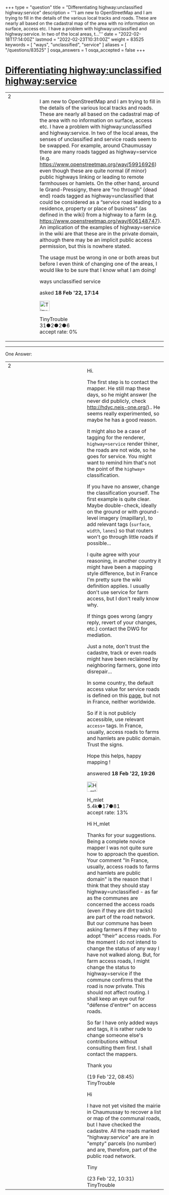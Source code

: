 +++
type = "question"
title = "Differentiating highway:unclassified highway:service"
description = '''I am new to OpenStreetMap and I am trying to fill in the details of the various local tracks and roads. These are nearly all based on the cadastral map of the area with no information on surface, access etc. I have a problem with highway:unclassified and highway:service. In two of the local areas, t...'''
date = "2022-02-18T17:14:00Z"
lastmod = "2022-02-23T10:31:00Z"
weight = 83525
keywords = [ "ways", "unclassified", "service" ]
aliases = [ "/questions/83525" ]
osqa_answers = 1
osqa_accepted = false
+++

<div class="headNormal">

# [Differentiating highway:unclassified highway:service](/questions/83525/differentiating-highwayunclassified-highwayservice)

</div>

<div id="main-body">

<div id="askform">

<table id="question-table" style="width:100%;">
<colgroup>
<col style="width: 50%" />
<col style="width: 50%" />
</colgroup>
<tbody>
<tr>
<td style="width: 30px; vertical-align: top"><div class="vote-buttons">
<span id="post-83525-upvote" class="ajax-command post-vote up" rel="nofollow" title="I like this post (click again to cancel)"> </span>
<div id="post-83525-score" class="post-score" title="current number of votes">
2
</div>
<span id="post-83525-downvote" class="ajax-command post-vote down" rel="nofollow" title="I dont like this post (click again to cancel)"> </span> <span id="favorite-mark" class="ajax-command favorite-mark" rel="nofollow" title="mark/unmark this question as favorite (click again to cancel)"> </span>
<div id="favorite-count" class="favorite-count">
&#10;</div>
</div></td>
<td><div id="item-right">
<div class="question-body">
<p>I am new to OpenStreetMap and I am trying to fill in the details of the various local tracks and roads. These are nearly all based on the cadastral map of the area with no information on surface, access etc. I have a problem with highway:unclassified and highway:service. In two of the local areas, the senses of unclassified and service roads seem to be swapped. For example, around Chaumussay there are many roads tagged as highway=service (e.g. <a href="https://www.openstreetmap.org/way/59916926">https://www.openstreetmap.org/way/59916926</a>) even though these are quite normal (if minor) public highways linking or leading to remote farmhouses or hamlets. On the other hand, around le Grand-Pressigny, there are “no through” (dead end) roads tagged as highway=unclassified that could be considered as a “service road leading to a residence, property or place of business” (as defined in the wiki) from a highway to a farm (e.g. <a href="https://www.openstreetmap.org/way/606148747">https://www.openstreetmap.org/way/606148747</a>). An implication of the examples of highway=service in the wiki are that these are in the private domain, although there may be an implicit public access permission, but this is nowhere stated.</p>
<p>The usage must be wrong in one or both areas but before I even think of changing one of the areas, I would like to be sure that I know what I am doing!</p>
</div>
<div id="question-tags" class="tags-container tags">
<span class="post-tag tag-link-ways" rel="tag" title="see questions tagged &#39;ways&#39;">ways</span> <span class="post-tag tag-link-unclassified" rel="tag" title="see questions tagged &#39;unclassified&#39;">unclassified</span> <span class="post-tag tag-link-service" rel="tag" title="see questions tagged &#39;service&#39;">service</span>
</div>
<div id="question-controls" class="post-controls">
&#10;</div>
<div class="post-update-info-container">
<div class="post-update-info post-update-info-user">
<p>asked <strong>18 Feb '22, 17:14</strong></p>
<img src="https://secure.gravatar.com/avatar/aeb58377a8e6a08a91ccbe94158bad82?s=32&amp;d=identicon&amp;r=g" class="gravatar" width="32" height="32" alt="TinyTrouble&#39;s gravatar image" />
<p><span>TinyTrouble</span><br />
<span class="score" title="31 reputation points">31</span><span title="2 badges"><span class="badge1">●</span><span class="badgecount">2</span></span><span title="2 badges"><span class="silver">●</span><span class="badgecount">2</span></span><span title="6 badges"><span class="bronze">●</span><span class="badgecount">6</span></span><br />
<span class="accept_rate" title="Rate of the user&#39;s accepted answers">accept rate:</span> <span title="TinyTrouble has no accepted answers">0%</span></p>
</div>
</div>
<div id="comments-container-83525" class="comments-container">
&#10;</div>
<div id="comment-tools-83525" class="comment-tools">
&#10;</div>
<div class="clear">
&#10;</div>
<div id="comment-83525-form-container" class="comment-form-container">
&#10;</div>
<div class="clear">
&#10;</div>
</div></td>
</tr>
</tbody>
</table>

------------------------------------------------------------------------

<div class="tabBar">

<span id="sort-top"></span>

<div class="headQuestions">

One Answer:

</div>

</div>

<span id="83526"></span>

<div id="answer-container-83526" class="answer">

<table style="width:100%;">
<colgroup>
<col style="width: 50%" />
<col style="width: 50%" />
</colgroup>
<tbody>
<tr>
<td style="width: 30px; vertical-align: top"><div class="vote-buttons">
<span id="post-83526-upvote" class="ajax-command post-vote up" rel="nofollow" title="I like this post (click again to cancel)"> </span>
<div id="post-83526-score" class="post-score" title="current number of votes">
2
</div>
<span id="post-83526-downvote" class="ajax-command post-vote down" rel="nofollow" title="I dont like this post (click again to cancel)"> </span>
</div></td>
<td><div class="item-right">
<div class="answer-body">
<p>Hi.</p>
<p>The first step is to contact the mapper. He still map these days, so he might answer (he never did publicly, check <a href="http://hdyc.neis-one.org/">http://hdyc.neis-one.org/</a>).. He seems really experimented, so maybe he has a good reason.</p>
<p>It might also be a case of tagging for the renderer, <code>highway=service</code> render thiner, the roads are not wide, so he goes for service. You might want to remind him that's not the point of the <code>highway=</code> classification.</p>
<p>If you have no answer, change the classification yourself. The first example is quite clear. Maybe double-check, ideally on the ground or with ground-level imagery (mapillary), to add relevant tags (<code>surface</code>, <code>width</code>, <code>lanes</code>) so that routers won't go through little roads if possible...</p>
<p>I quite agree with your reasoning, in another country it might have been a mapping style difference, but in France I'm pretty sure the wiki definition applies. I usually don't use service for farm access, but I don't really know why.</p>
<p>If things goes wrong (angry reply, revert of your changes, etc.) contact the DWG for mediation.</p>
<p>Just a note, don't trust the cadastre, track or even roads might have been reclaimed by neighboring farmers, gone into disrepair...</p>
<p>In some country, the default access value for service roads is defined on this <a href="https://wiki.openstreetmap.org/wiki/OSM_tags_for_routing/Access_restrictions#France">page</a>, but not in France, neither worldwide.</p>
<p>So if it is not publicly accessible, use relevant <code>access=</code> tags. In France, usually, access roads to farms and hamlets are public domain. Trust the signs.</p>
<p>Hope this helps, happy mapping !</p>
</div>
<div class="answer-controls post-controls">
&#10;</div>
<div class="post-update-info-container">
<div class="post-update-info post-update-info-user">
<p>answered <strong>18 Feb '22, 19:26</strong></p>
<img src="https://secure.gravatar.com/avatar/9434692e9afccaf03af5acf20b3a3279?s=32&amp;d=identicon&amp;r=g" class="gravatar" width="32" height="32" alt="H_mlet&#39;s gravatar image" />
<p><span>H_mlet</span><br />
<span class="score" title="5443 reputation points"><span>5.4k</span></span><span title="17 badges"><span class="silver">●</span><span class="badgecount">17</span></span><span title="81 badges"><span class="bronze">●</span><span class="badgecount">81</span></span><br />
<span class="accept_rate" title="Rate of the user&#39;s accepted answers">accept rate:</span> <span title="H_mlet has 40 accepted answers">13%</span></p>
</div>
</div>
<div id="comments-container-83526" class="comments-container">
<span id="83530"></span>
<div id="comment-83530" class="comment">
<div id="post-83530-score" class="comment-score">
&#10;</div>
<div class="comment-text">
<p>Hi H_mlet</p>
<p>Thanks for your suggestions. Being a complete novice mapper I was not quite sure how to approach the question. Your comment "In France, usually, access roads to farms and hamlets are public domain" is the reason that I think that they should stay highway=unclassified - as far as the communes are concerned the access roads (even if they are dirt tracks) are part of the road network. But our commune has been asking farmers if they wish to adopt "their" access roads. For the moment I do not intend to change the status of any way I have not walked along. But, for farm access roads, I might change the status to highway=service if the commune confirms that the road is now private. This should not affect routing. I shall keep an eye out for "défense d'entrer" on access roads.</p>
<p>So far I have only added ways and tags, it is rather rude to change someone else's contributions without consulting them first. I shall contact the mappers.</p>
<p>Thank you</p>
</div>
<div id="comment-83530-info" class="comment-info">
<span class="comment-age">(19 Feb '22, 08:45)</span> <span class="comment-user userinfo">TinyTrouble</span>
</div>
</div>
<span id="83557"></span>
<div id="comment-83557" class="comment">
<div id="post-83557-score" class="comment-score">
&#10;</div>
<div class="comment-text">
<p>Hi</p>
<p>I have not yet visited the mairie in Chaumussay to recover a list or map of the communal roads, but I have checked the cadastre. All the roads marked "highway:service" are are in "empty" parcels (no number) and are, therefore, part of the public road network.</p>
<p>Tiny</p>
</div>
<div id="comment-83557-info" class="comment-info">
<span class="comment-age">(23 Feb '22, 10:31)</span> <span class="comment-user userinfo">TinyTrouble</span>
</div>
</div>
</div>
<div id="comment-tools-83526" class="comment-tools">
&#10;</div>
<div class="clear">
&#10;</div>
<div id="comment-83526-form-container" class="comment-form-container">
&#10;</div>
<div class="clear">
&#10;</div>
</div></td>
</tr>
</tbody>
</table>

</div>

<div class="paginator-container-left">

</div>

</div>

</div>

